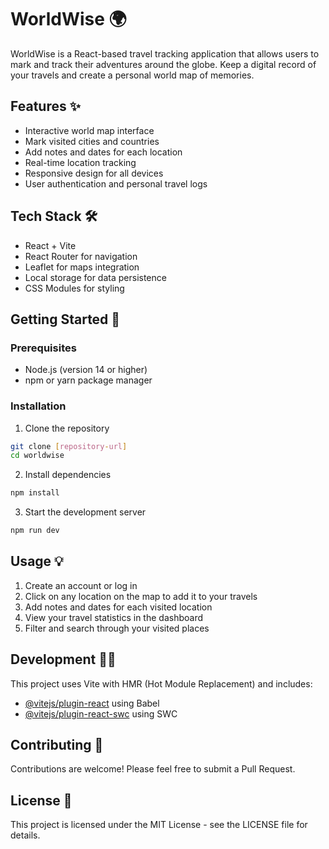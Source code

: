 # WorldWise 🌍

WorldWise is a React-based travel tracking application that allows users to mark and track their adventures around the globe. Keep a digital record of your travels and create a personal world map of memories.

## Features ✨

- Interactive world map interface
- Mark visited cities and countries
- Add notes and dates for each location
- Real-time location tracking
- Responsive design for all devices
- User authentication and personal travel logs

## Tech Stack 🛠️

- React + Vite
- React Router for navigation
- Leaflet for maps integration
- Local storage for data persistence
- CSS Modules for styling

## Getting Started 🚀

### Prerequisites

- Node.js (version 14 or higher)
- npm or yarn package manager

### Installation

1. Clone the repository

```bash
git clone [repository-url]
cd worldwise
```

2. Install dependencies

```bash
npm install
```

3. Start the development server

```bash
npm run dev
```

## Usage 💡

1. Create an account or log in
2. Click on any location on the map to add it to your travels
3. Add notes and dates for each visited location
4. View your travel statistics in the dashboard
5. Filter and search through your visited places

## Development 👩‍💻

This project uses Vite with HMR (Hot Module Replacement) and includes:

- [@vitejs/plugin-react](https://github.com/vitejs/vite-plugin-react/blob/main/packages/plugin-react/README.md) using Babel
- [@vitejs/plugin-react-swc](https://github.com/vitejs/vite-plugin-react-swc) using SWC

## Contributing 🤝

Contributions are welcome! Please feel free to submit a Pull Request.

## License 📝

This project is licensed under the MIT License - see the LICENSE file for details.
